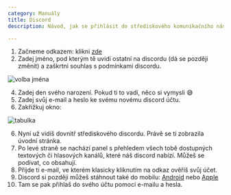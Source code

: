 ```yaml
---
category: Manuály
title: Discord
description: Návod, jak se přihlásit do střediskového komunikačního nástroje jménem Discord a jak jej používat.

---
```


 1. Začneme odkazem: klikni [zde](https://discord.gg/DFNyPvFENM)
 2. Zadej jméno, pod kterým tě uvidí ostatní na discordu (dá se později změnit) a zaškrtni souhlas s podmínkami discordu.

![volba jména](https://raw.githubusercontent.com/perun-litvinov/perun-litvinov.github.io/main/assets/accountcr.png)
 
 4. Zadej den svého narození. Pokud ti to vadí, něco si vymysli 😅
 5. Zadej svůj e-mail a heslo ke svému novému discord účtu.
 6. Zakřížkuj okno:

![tabulka](https://raw.githubusercontent.com/perun-litvinov/perun-litvinov.github.io/main/assets/closetab.png)
 
 6. Nyní už vidíš dovnitř střediskového discordu. Právě se ti zobrazila úvodní stránka.
 7. Po levé straně se nachází panel s přehledem všech tobě dostupných textových či hlasových kanálů, které náš discord nabízí. Můžeš se podívat, co obsahují.
 8. Přijde ti e-mail, ve kterém klasicky kliknutím na odkaz ověříš svůj účet.
 9. Discord si později můžeš stáhnout také do mobilu: [Android](https://play.google.com/store/apps/details?id=com.discord) nebo [Apple](https://apps.apple.com/us/app/discord-chat-talk-hangout/id985746746)
 10. Tam se pak přihlaš do svého účtu pomocí e-mailu a hesla.
